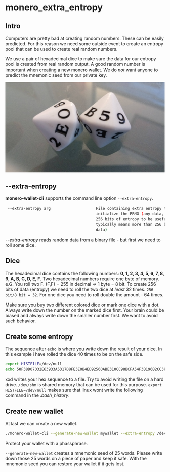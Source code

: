 # monero_extra_entropy
## Intro
Computers are pretty bad at creating random numbers. These can be easily predicted. For this reason we need some outside event to create an entropy pool that can be used to create real random numbers.

We use a pair of hexadecimal dice to make sure the data for our entropy pool is created from real random output. A good random number is important when creating a new monero wallet. We do *not* want anyone to predict the mnemonic seed from our private key.

![alt text](https://github.com/nonie-sys/monero_extra_entropy/blob/master/hexdice.jpg "Hexadecimal dice")

## --extra-entropy

**monero-wallet-cli** supports the command line option `--extra-entropy`.

```bash
 --extra-entropy arg                    File containing extra entropy to 
                                        initialize the PRNG (any data, aim for 
                                        256 bits of entropy to be useful, wihch
                                        typically means more than 256 bits of 
                                        data)

```
*--extra-entropy* reads random data from a binary file - but first we need to roll some dice.

## Dice

The hexadecimal dice contains the following numbers: **0, 1, 2, 3, 4, 5, 6, 7, 8, 9, A, B, C, D, E, F**.
Two hexadecimal numbers require one byte of memory. e.G. You roll two F. (F,F) = 255 in decimal => 1 byte = 8 bit.
To create 256 bits of data (entropy) we need to roll the two dice at *least* 32 times. `256 bit/8 bit = 32`.
For one dice you need to roll double the amount - 64 times.

Make sure you buy two different colored dice or mark one dice with a dot. Always write down the number on the marked dice first. Your brain could be biased and always write down the smaller number first. We want to avoid such behavior.

## Create some entropy

The sequence after `echo` is where you write down the result of your dice. In this example i have rolled the dice 40 times to be on the safe side.

```bash
export HISTFILE=/dev/null
echo 50F38D07032E63933A5317D8FE3E0B4ED92560ABE310CC98BCFA54F3B196B2CC3FA219A494C49A7C | xxd -r -p > /dev/shm/entropy
```
xxd writes your hex sequence to a file. Try to avoid writing the file on a hard drive. `/dev/shm` is shared memory that can be used for this purpose. `export HISTFILE=/dev/null` makes sure that linux wont write the following command in the *.bash_history*.

## Create new wallet

At last we can create a new wallet.

```bash
./monero-wallet-cli --generate-new-wallet mywallet --extra-entropy /dev/shm/entropy
```
Protect your wallet with a phassphrase.

`--generate-new-wallet` creates a mnemonic seed of 25 words. Please write down those 25 words on a piece of paper and keep it safe. With the mnemonic seed you can restore your wallet if it gets lost.
